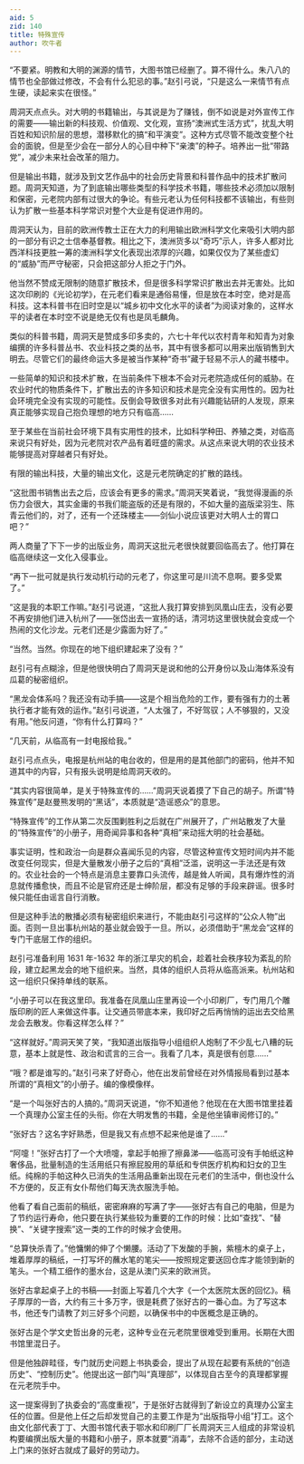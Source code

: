 ```yaml
---
aid: 5
zid: 140
title: 特殊宣传
author: 吹牛者
---
```


“不要紧。明教和大明的渊源的情节，大图书馆已经删了。算不得什么。朱八八的情节也全部做过修改，不会有什么犯忌的事。”赵引弓说，“只是这么一来情节有点生硬，读起来实在很怪。”

周洞天点点头。对大明的书籍输出，与其说是为了赚钱，倒不如说是对外宣传工作的需要——输出新的科技观、价值观、文化观，宣扬“澳洲式生活方式”，扰乱大明百姓和知识阶层的思想，潜移默化的搞“和平演变”。这种方式尽管不能改变整个社会的面貌，但是至少会在一部分人的心目中种下“亲澳”的种子。培养出一批“带路党”，减少未来社会改革的阻力。

但是输出书籍，就涉及到文艺作品中的社会历史背景和科普作品中的技术扩散问题。周洞天知道，为了到底输出哪些类型的科学技术书籍，哪些技术必须加以限制和保密，元老院内部有过很大的争论。有些元老认为任何科技都不该输出，有些则认为扩散一些基本科学常识对整个大业是有促进作用的。

周洞天认为，目前的欧洲传教士正在大力的利用输出欧洲科学文化来吸引大明内部的一部分有识之士信奉基督教。相比之下，澳洲货多以“奇巧”示人，许多人都对比西洋科技更胜一筹的澳洲科学文化表现出浓厚的兴趣，如果仅仅为了某些虚幻的“威胁”而严守秘密，只会把这部分人拒之于门外。

他当然不赞成无限制的随意扩散技术，但是很多科学常识扩散出去并无害处。比如这次印刷的《光论初学》，在元老们看来是通俗易懂，但是放在本时空，绝对是高科技。这本科普书在旧时空是以“城乡初中文化水平的读者”为阅读对象的，这样水平的读者在本时空不说是绝无仅有也是凤毛麟角。

类似的科普书籍，周洞天是赞成多印多卖的，六七十年代以农村青年和知青为对象编撰的许多科普丛书、农业科技之类的丛书，其中有很多都可以用来出版销售到大明去。尽管它们的最终命运大多是被当作某种“奇书”藏于轻易不示人的藏书楼中。

一些简单的知识和技术扩散，在当前条件下根本不会对元老院造成任何的威胁。在农业时代的物质条件下，扩散出去的许多知识和技术是完全没有实用性的。因为社会环境完全没有实现的可能性。反倒会导致很多对此有兴趣能钻研的人发现，原来真正能够实现自己抱负理想的地方只有临高……

至于某些在当前社会环境下具有实用性的技术，比如科学种田、养殖之类，对临高来说只有好处，因为元老院对农产品有着旺盛的需求。从这点来说大明的农业技术能够提高对穿越者只有好处。

有限的输出科技，大量的输出文化，这是元老院确定的扩散的路线。

“这批图书销售出去之后，应该会有更多的需求。”周洞天笑着说，“我觉得漫画的杀伤力会很大，其实金庸的书我们能盗版的还是有限的，不如大量的盗版梁羽生、陈青云他们的，对了，还有一个还珠楼主——剑仙小说应该更对大明人士的胃口吧？”

两人商量了下下一步的出版业务，周洞天这批元老很快就要回临高去了。他打算在临高继续这一文化入侵事业。

“再下一批可就是执行发动机行动的元老了，你这里可是川流不息啊。要多受累了。”

“这是我的本职工作嘛。”赵引弓说道，“这批人我打算安排到凤凰山庄去，没有必要不再安排他们进入杭州了——张岱出去一宣扬的话，清河坊这里很快就会变成一个热闹的文化沙龙。元老们还是少露面为好了。”

“当然。当然。你现在的地下组织建起来了没有？”

赵引弓有点糊涂，但是他很快明白了周洞天是说和他的公开身份以及山海体系没有瓜葛的秘密组织。

“黑龙会体系吗？我还没有动手搞——这是个相当危险的工作，要有强有力的土著执行者才能有效的运作。”赵引弓说道，“人太强了，不好驾驭；人不够狠的，又没有用。”他反问道，“你有什么打算吗？”

“几天前，从临高有一封电报给我。”

赵引弓点点头，电报是杭州站的电台收的，但是用的是其他部门的密码，他并不知道其中的内容，只有报头说明是给周洞天收的。

“其实内容很简单，是关于特殊宣传的……”周洞天说着摸了下自己的胡子。所谓“特殊宣传”是赵曼熊发明的“黑话”，本质就是“造谣惑众”的意思。

“特殊宣传”的工作从第二次反围剿胜利之后就在广州展开了，广州站散发了大量的“特殊宣传”的小册子，用奇闻异事和各种“真相”来动摇大明的社会基础。

事实证明，性和政治一向是群众喜闻乐见的内容，尽管这种宣传文短时间内并不能改变任何现实，但是大量散发小册子之后的“真相”泛滥，说明这一手法还是有效的。农业社会的一个特点是消息主要靠口头流传，越是耸人听闻，具有爆炸性的消息就传播愈快，而且不论是官府还是士绅阶层，都没有足够的手段来辟谣。很多时候只能任由谣言自行消散。

但是这种手法的散播必须有秘密组织来进行，不能由赵引弓这样的“公众人物”出面。否则一旦出事杭州站的基业就会毁于一旦。所以，必须借助于“黑龙会”这样的专门干底层工作的组织。

赵引弓准备利用 1631 年-1632 年的浙江旱灾的机会，趁着社会秩序较为紊乱的阶段，建立起黑龙会的地下组织来。当然，具体的组织人员将从临高派来。杭州站和这一组织只保持单线的联系。

“小册子可以在我这里印。我准备在凤凰山庄里再设一个小印刷厂，专门用几个雕版印刷的匠人来做这件事。让交通员带底本来，我印好之后再悄悄的运出去交给黑龙会去散发。你看这样怎么样？”

“这样就好。”周洞天笑了笑，“我知道出版指导小组组织人炮制了不少乱七八糟的玩意，基本上就是性、政治和谎言的三合一。我看了几本，真是很有创意……”

“哦？都是谁写的。”赵引弓来了好奇心，他在出发前曾经在对外情报局看到过基本所谓的“真相文”的小册子。编的像模像样。

“是一个叫张好古的人搞的。”周洞天说道，“你不知道他？他现在在大图书馆里挂着一个真理办公室主任的头衔。你在大明发售的书籍，全是他坐镇审阅修订的。”

“张好古？这名字好熟悉，但是我又有点想不起来他是谁了……”

“阿嚏！”张好古打了一个大喷嚏，拿起手帕擦了擦鼻涕——临高可没有手帕纸这种奢侈品，批量制造的生活用纸只有擦屁股用的草纸和专供医疗机构和妇女的卫生纸。纯棉的手帕这种久已消失的生活用品重新出现在元老们的生活中，倒也没什么不方便的，反正有女仆帮他们每天洗衣服洗手帕。

他看了看自己面前的稿纸，密密麻麻的写满了字——张好古有自己的电脑，但是为了节约运行寿命，他只要在执行某些较为重要的工作的时候：比如“查找”、“替换”、“关键字搜索”这一类的工作的时候才会使用。

“总算快杀青了。”他慵懒的伸了个懒腰。活动了下发酸的手腕，紫檀木的桌子上，堆着厚厚的稿纸，一打写坏的蘸水笔的笔尖——按照规定要送回仓库才能领到新的笔头。一个精工细作的墨水台，这是从澳门买来的欧洲货。

张好古拿起桌子上的书稿——封面上写着几个大字《一个太医院太医的回忆》。稿子厚厚的一沓，大约有三十多万字，很是耗费了张好古的一番心血。为了写这本书，他还专门请教了刘三好多个问题，以确保书中的中医概念是正确的。

张好古是个学文史哲出身的元老，这种专业在元老院里很难受到重用。长期在大图书馆里混日子。

但是他独辟畦径，专门就历史问题上书执委会，提出了从现在起要有系统的“创造历史”、“控制历史”。他提出这一部门叫“真理部”，以体现自古至今的真理都掌握在元老院手中。

这一提案得到了执委会的“高度重视”，于是张好古就得到了新设立的真理办公室主任的位置。但是他上任之后却发觉自己的主要工作是为“出版指导小组”打工。这个由文化部代表丁丁、大图书馆代表于鄂水和印刷厂厂长周洞天三人组成的非常设机构要编撰出版大量的书籍和小册子，原本就要“消毒”，去除不合适的部分，主动送上门来的张好古就成了最好的劳动力。
